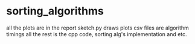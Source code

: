 # sorting_algorithms
all the plots are in the report
sketch.py draws plots
csv files are algorithm timings
all the rest is the cpp code, sorting alg's implementation and etc.
